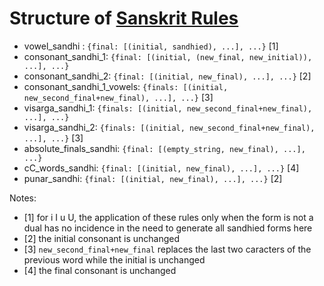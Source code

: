 # Structure of [Sanskrit Rules](./sanskrit_rules.json)

 * vowel_sandhi : `{final: [(initial, sandhied), ...], ...}` [1] 
 * consonant_sandhi_1: `{final: [(initial, (new_final, new_initial)), ...], ...}`
 * consonant_sandhi_2: `{final: [(initial, new_final), ...], ...}` [2]
 * consonant_sandhi_1_vowels: `{finals: [(initial, new_second_final+new_final), ...], ...}` [3]
 * visarga_sandhi_1: `{finals: [(initial, new_second_final+new_final), ...], ...}`
 * visarga_sandhi_2: `{finals: [(initial, new_second_final+new_final), ...], ...}` [3]
 * absolute_finals_sandhi: `{final: [(empty_string, new_final), ...], ...}`
 * cC_words_sandhi: `{final: [(initial, new_final), ...], ...}` [4]
 * punar_sandhi: `{final: [(initial, new_final), ...], ...}` [2]

Notes:

 - [1] for i I u U, the application of these rules only when the form is not a dual has no incidence in the need to generate all sandhied forms here
 - [2] the initial consonant is unchanged
 - [3] `new_second_final+new_final` replaces the last two caracters of the previous word while the initial is unchanged
 - [4] the final consonant is unchanged

